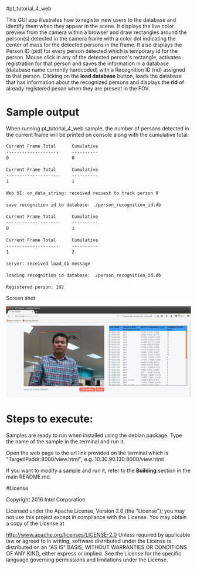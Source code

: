 

#pt_tutorial_4_web

This GUI app illustrates how to register new users to the database and identify them when they appear in the scene. It displays the live color preview from the camera within a browser and draw rectangles around the person(s) detected in the camera frame with a color dot indicating the center of mass for the detected persons in the frame. It also displays the Person ID (pid) for every person detected which is temporary id for the person. Mouse click in any of the detected person's rectangle, activates registration for that person and saves the information in a database (database name currently hardcoded) with a Recognition ID (rid) assigned to that person. Clicking on the **load database** button, loads the database that has information about the recognized persons and displays the **rid** of already registered peson when they are present in the FOV.  


# Sample output

When running pt_tutorial_4_web sample, the number of persons detected in the current frame will be printed on console along with the cumulative total:

```
Current Frame Total      Cumulative
--------------------     ----------
0                        0

Current Frame Total      Cumulative
--------------------     ----------
1                        1

Web UI: on_data_string: received request to track person 0

save recognition id to database: ./person_recognition_id.db

Current Frame Total      Cumulative
--------------------     ----------
0                        1

Current Frame Total      Cumulative
--------------------     ----------
1                        2

server: received load_db message

loading recognition id database: ./person_recognition_id.db

Registered person: 102

```

Screen shot

![Image](./docs/pt_gui_tutorial_4.png?raw=true)


# Steps to execute:

Samples are ready to run when installed using the debian package. Type the name of the sample in the terminal and run it.

Open the web page to the url link provided on the terminal which is "TargetIPaddr:8000/view.html"; 
e.g. 10.30.90.130:8000/view.html

If you want to modify a sample and run it, refer to the **Building** section in the main README.md.

#License

Copyright 2016 Intel Corporation

Licensed under the Apache License, Version 2.0 (the "License"); you may not use this project except in compliance with the License. You may obtain a copy of the License at

http://www.apache.org/licenses/LICENSE-2.0 Unless required by applicable law or agreed to in writing, software distributed under the License is distributed on an "AS IS" BASIS, WITHOUT WARRANTIES OR CONDITIONS OF ANY KIND, either express or implied. See the License for the specific language governing permissions and limitations under the License.
